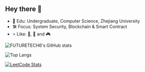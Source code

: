 ## Hey there :wave:

* :open_book: Edu: Undergraduate, Computer Science, Zhejiang University
* :hammer_and_wrench: Focus: System Security, Blockchain & Smart Contract
* :star: Like: :tennis:, :bicyclist: and :video_game:

![FUTURETECH6's GitHub stats](https://github-readme-stats-futuretech6.vercel.app/api?username=FUTURETECH6&count_private=true&show_icons=true&theme=nord)

![Top Langs](https://github-readme-stats-futuretech6.vercel.app/api/top-langs/?username=FUTURETECH6&count_private=true&layout=compact&langs_count=10&theme=nord&exclude_repo=github-readme-stats,CA_LAB&hide=jupyter%20notebook,html,tsql)

[![LeetCode Stats](https://leetcard.jacoblin.cool/FUTURETECH6?theme=nord&font=Noto%20Sans&ext=heatmap)](https://leetcode.com/FUTURETECH6/)
